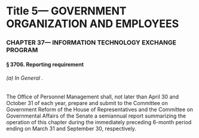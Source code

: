 
# Title 5— GOVERNMENT ORGANIZATION AND EMPLOYEES
### CHAPTER 37— INFORMATION TECHNOLOGY EXCHANGE PROGRAM
#### § 3706. Reporting requirement
###### (a) In General .

The Office of Personnel Management shall, not later than April 30 and October 31 of each year, prepare and submit to the Committee on Government Reform of the House of Representatives and the Committee on Governmental Affairs of the Senate a semiannual report summarizing the operation of this chapter during the immediately preceding 6-month period ending on March 31 and September 30, respectively.
